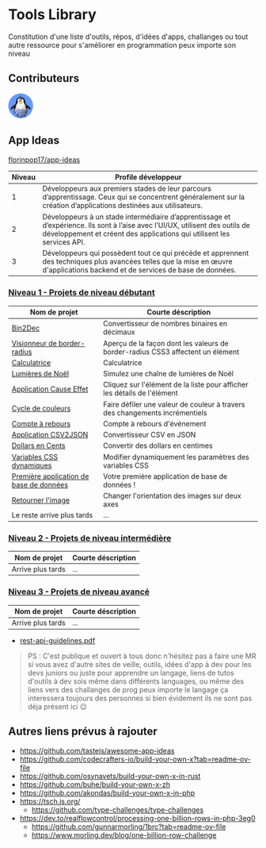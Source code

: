 # Tools Library

Constitution d'une liste d'outils, répos, d'idées d'apps, challanges ou tout autre ressource pour s'améliorer en programmation peux importe son niveau

## Contributeurs
<a href="https://github.com/nicolachoquet06250/"><img width="50px" height="50px" style="border-radius: 50px" src="./assets/github-personal-profile-pic.jpeg" alt="moi"></a>

## App Ideas

[florinpop17/app-ideas](https://github.com/florinpop17/app-ideas/)

| Niveau                       | Profile développeur                                                                                                                                                |
| ---------------------------- | ------------------------------------------------------------------------------------------------------------------------------------------------------------------ |
| <span id="niveau-1">1</span> | Développeurs aux premiers stades de leur parcours d’apprentissage. Ceux qui se concentrent généralement sur la création d’applications destinées aux utilisateurs. |
| <span id="niveau-2">2</span> | Développeurs à un stade intermédiaire d’apprentissage et d’expérience. Ils sont à l’aise avec l’UI/UX, utilisent des outils de développement et créent des applications qui utilisent les services API. |
| <span id="niveau-3">3</span> | Développeurs qui possèdent tout ce qui précède et apprennent des techniques plus avancées telles que la mise en œuvre d'applications backend et de services de base de données. |

### [Niveau 1 - Projets de niveau débutant](#niveau-1)

| Nom de projet                                                                                                                      | Courte déscription                            |
| ---------------------------------------------------------------------------------------------------------------------------------- | --------------------------------------------- |
| [Bin2Dec](https://github.com/florinpop17/app-ideas/blob/master/Projects/1-Beginner/Bin2Dec-App.md)                                 | Convertisseur de nombres binaires en décimaux |
| [Visionneur de border-radius](https://github.com/florinpop17/app-ideas/blob/master/Projects/1-Beginner/Border-Radius-Previewer.md) | Aperçu de la façon dont les valeurs de border-radius CSS3 affectent un élément |
| [Calculatrice](https://github.com/florinpop17/app-ideas/blob/master/Projects/1-Beginner/Calculator-App.md)                         | Calculatrice                                  |
| [Lumières de Noël](https://github.com/florinpop17/app-ideas/blob/master/Projects/1-Beginner/Christmas-Lights-App.md)               | Simulez une chaîne de lumières de Noël        |
| [Application Cause Effet](https://github.com/florinpop17/app-ideas/blob/master/Projects/1-Beginner/Christmas-Lights-App.md)        | Cliquez sur l'élément de la liste pour afficher les détails de l'élément        |
| [Cycle de couleurs](https://github.com/florinpop17/app-ideas/blob/master/Projects/1-Beginner/Color-Cycle-App.md)                   | Faire défiler une valeur de couleur à travers des changements incrémentiels        |
| [Compte à rebours](https://github.com/florinpop17/app-ideas/blob/master/Projects/1-Beginner/Countdown-Timer-App.md)                | Compte à rebours d'événement                  |
| [Application CSV2JSON](https://github.com/florinpop17/app-ideas/blob/master/Projects/1-Beginner/CSV2JSON-App.md)                   | Convertisseur CSV en JSON                     |
| [Dollars en Cents](https://github.com/florinpop17/app-ideas/blob/master/Projects/1-Beginner/Dollars-To-Cents-App.md)               | Convertir des dollars en centimes             |
| [Variables CSS dynamiques](https://github.com/florinpop17/app-ideas/blob/master/Projects/1-Beginner/Dynamic-CSSVar-app.md)         | Modifier dynamiquement les paramètres des variables CSS |
| [Première application de base de données](https://github.com/florinpop17/app-ideas/blob/master/Projects/1-Beginner/First-DB-App.md) | Votre première application de base de données ! |
| [Retourner l'image](https://github.com/florinpop17/app-ideas/blob/master/Projects/1-Beginner/Flip-Image-App.md)                    | Changer l'orientation des images sur deux axes |
| Le reste arrive plus tards                                                                                                         | ...                                           |

### [Niveau 2 - Projets de niveau intermédière](#niveau-2)

| Nom de projet                                                                                                                      | Courte déscription                            |
| ---------------------------------------------------------------------------------------------------------------------------------- | --------------------------------------------- |
| Arrive plus tards                                                                                                                  | ...                                           |

### [Niveau 3 - Projets de niveau avancé](#niveau-3)

| Nom de projet                                                                                                                      | Courte déscription                            |
| ---------------------------------------------------------------------------------------------------------------------------------- | --------------------------------------------- |
| Arrive plus tards                                                                                                                  | ...                                           |

- [rest-api-guidelines.pdf](./assets/rest-api-guidelines.pdf)
 
> PS : C'est publique et ouvert à tous donc n'hésitez pas à faire une MR si vous avez d'autre sites de veille, outils, idées d'app à dev pour les devs juniors ou juste pour apprendre un langage, liens de tutos d'outils à dev sois même dans différents languages, ou même des liens vers des challanges de prog peux importe le langage ça interessera toujours des personnes si bien évidement ils ne sont pas déja présent ici 😉

## Autres liens prévus à rajouter
- https://github.com/tastejs/awesome-app-ideas
- https://github.com/codecrafters-io/build-your-own-x?tab=readme-ov-file
- https://github.com/osynavets/build-your-own-x-in-rust
- https://github.com/buhe/build-your-own-x-zh
- https://github.com/akondas/build-your-own-x-in-php
- https://tsch.js.org/
  - https://github.com/type-challenges/type-challenges
- https://dev.to/realflowcontrol/processing-one-billion-rows-in-php-3eg0
  - https://github.com/gunnarmorling/1brc?tab=readme-ov-file
  - https://www.morling.dev/blog/one-billion-row-challenge
